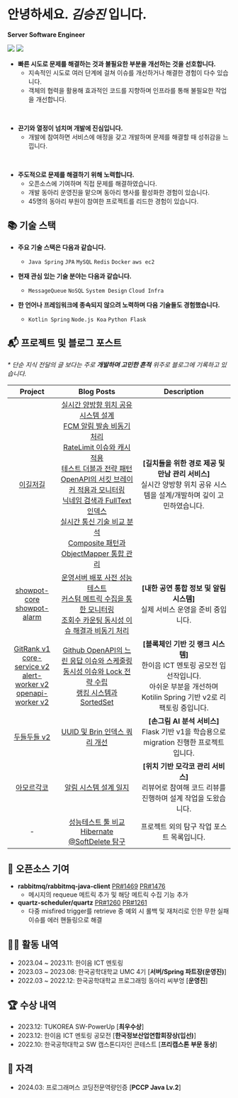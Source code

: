 # 안녕하세요. _김승진_ 입니다.
**Server Software Engineer**

[![](https://mazassumnida.wtf/api/mini/generate_badge?boj=ohksj77)](https://solved.ac/ohksj77/)
![](https://hits.seeyoufarm.com/api/count/incr/badge.svg?url=https%3A%2F%2Fgithub.com%2Fohksj77&count_bg=%2329B0C6&title_bg=%23434343&icon=&icon_color=%23E7E7E7&title=&edge_flat=false)

- **빠른 시도로 문제를 해결하는 것과 불필요한 부분을 개선하는 것을 선호합니다.**
  - 지속적인 시도로 여러 단계에 걸쳐 이슈를 개선하거나 해결한 경험이 다수 있습니다.
  - 객체의 협력을 활용해 효과적인 코드를 지향하며 인프라를 통해 불필요한 작업을 개선합니다.

<br>

- **끈기와 열정이 넘치며 개발에 진심입니다.**
  - 개발에 참여하면 서비스에 애정을 갖고 개발하며 문제를 해결할 때 성취감을 느낍니다.

<br>

- **주도적으로 문제를 해결하기 위해 노력합니다.**
  - 오픈소스에 기여하며 직접 문제를 해결하였습니다.
  - 개발 동아리 운영진을 맡으며 동아리 행사를 활성화한 경험이 있습니다.
  - 45명의 동아리 부원이 참여한 프로젝트를 리드한 경험이 있습니다.

 
## 📚 기술 스택
- **주요 기술 스택은 다음과 같습니다.**
  - `Java Spring` `JPA` `MySQL` `Redis` `Docker` `aws ec2`
    
- **현재 관심 있는 기술 분야는 다음과 같습니다.**
  - `MessageQueue` `NoSQL` `System Design` `Cloud Infra`
    
- **한 언어나 프레임워크에 종속되지 않으려 노력하며 다음 기술들도 경험했습니다.**
  - `Kotlin Spring` `Node.js Koa` `Python Flask`


## 📬 프로젝트 및 블로그 포스트
_* 단순 지식 전달의 글 보다는 주로 **개발하며 고민한 흔적** 위주로 블로그에 기록하고 있습니다._

|Project|Blog Posts|Description|
|:----:|:----:|:----:|
|[이길저길](https://github.com/HongDam-org/TWTW)|[실시간 양방향 위치 공유 시스템 설계](https://ohksj77.tistory.com/252) <br> [FCM 알림 발송 비동기 처리](https://ohksj77.tistory.com/260) <br> [RateLimit 이슈와 캐시 적용](https://ohksj77.tistory.com/261) <br> [테스트 더블과 전략 패턴](https://ohksj77.tistory.com/263) <br> [OpenAPI의 서킷 브레이커 적용과 모니터링](https://ohksj77.tistory.com/262) <br> [닉네임 검색과 FullText 인덱스](https://ohksj77.tistory.com/259) <br> [실시간 통신 기술 비교 분석](https://ohksj77.tistory.com/267) <br> [Composite 패턴과 ObjectMapper 통합 관리](https://ohksj77.tistory.com/242)|**[길치들을 위한 경로 제공 및 만남 관리 서비스]** <br> 실시간 양방향 위치 공유 시스템을 설계/개발하며 깊이 고민하였습니다.|
|[showpot-core](https://github.com/AlreadyTakenSeat/showpot-core-BE) <br> [showpot-alarm](https://github.com/AlreadyTakenSeat/showpot-alarm-BE)|[운영서버 배포 사전 성능 테스트](https://ohksj77.tistory.com/270) <br> [커스텀 메트릭 수집을 통한 모니터링](https://ohksj77.tistory.com/272) <br> [조회수 카운팅 동시성 이슈 해결과 비동기 처리](https://ohksj77.tistory.com/271)| **[내한 공연 통합 정보 및 알림 시스템]** <br> 실제 서비스 운영을 준비 중입니다. |
|[GitRank v1](https://github.com/tukcom2023CD/DragonGuard-JinJin) <br> [core-service v2](https://github.com/GitRank-v2/core-service) <br> [alert-worker v2](https://github.com/GitRank-v2/alert-worker) <br> [openapi-worker v2](https://github.com/GitRank-v2/open-api-worker)|[Github OpenAPI의 느린 응답 이슈와 스케줄링](https://ohksj77.tistory.com/258) <br> [동시성 이슈와 Lock 전략 수립](https://ohksj77.tistory.com/251) <br> [랭킹 시스템과 SortedSet](https://ohksj77.tistory.com/256)|**[블록체인 기반 깃 랭크 시스템]** <br> 한이음 ICT 멘토링 공모전 입선작입니다.<br> 아쉬운 부분을 개선하며 Kotilin Spring 기반 v2로 리팩토링 중입니다. |
|[두들두들 v2](https://github.com/ALLBACK-2022/DoodleDoodle-v2)|[UUID 및 Brin 인덱스 쿼리 개선](https://ohksj77.tistory.com/250)|**[손그림 AI 분석 서비스]** <br> Flask 기반 v1을 학습용으로 migration 진행한 프로젝트입니다.|
|[아모르각코](https://github.com/AmorGakCo/Backend)|[알림 시스템 설계 일지](https://ohksj77.tistory.com/268)|**[위치 기반 모각코 관리 서비스]** <br> 리뷰어로 참여해 코드 리뷰를 진행하며 설계 작업을 도왔습니다.|
|-|[성능테스트 툴 비교](https://ohksj77.tistory.com/266) <br> [Hibernate @SoftDelete 탐구](https://ohksj77.tistory.com/249)|프로젝트 외의 탐구 작업 포스트 목록입니다.|

## 📂 오픈소스 기여
- **rabbitmq/rabbitmq-java-client** [PR#1469](https://github.com/rabbitmq/rabbitmq-java-client/pull/1469) [PR#1476](https://github.com/rabbitmq/rabbitmq-java-client/pull/1476)
  - 메시지의 requeue 메트릭 추가 및 해당 메트릭 수집 기능 추가
- **quartz-scheduler/quartz** [PR#1260](https://github.com/quartz-scheduler/quartz/pull/1260) [PR#1261](https://github.com/quartz-scheduler/quartz/pull/1261)
  - 다중 misfired trigger를 retrieve 중 예외 시 롤백 및 재처리로 인한 무한 실패 이슈를 에러 핸들링으로 해결

## 🏄🏻 활동 내역

- 2023.04 ~ 2023.11: 한이음 ICT 멘토링
- 2023.03 ~ 2023.08: 한국공학대학교 UMC 4기 [**서버/Spring 파트장(운영진)**]
- 2022.03 ~ 2022.12: 한국공학대학교 프로그래밍 동아리 씨부엉 [**운영진**]

## 🏆 수상 내역

- 2023.12: TUKOREA SW-PowerUp [**최우수상**]
- 2023.12: 한이음 ICT 멘토링 공모전 [**한국정보산업연합회장상(입선)**]
- 2022.10: 한국공학대학교 SW 캡스톤디자인 콘테스트 [**프리캡스톤 부문 동상**]

## 🔐 자격

- 2024.03: 프로그래머스 코딩전문역량인증 [**PCCP Java Lv.2**]
